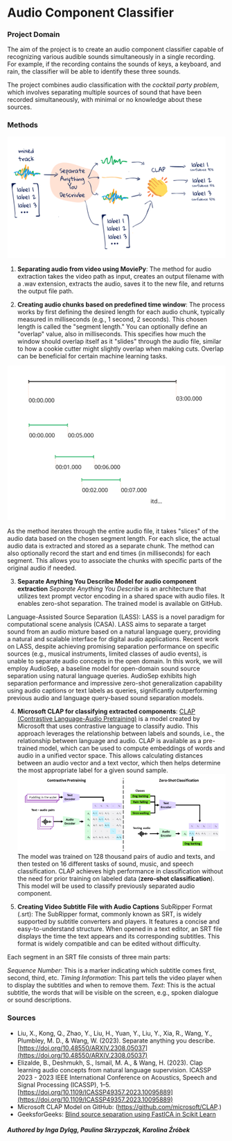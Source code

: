 # Audio Component Classifier

### Project Domain
The aim of the project is to create an audio component classifier capable of recognizing various audible sounds simultaneously in a single recording. For example, if the recording contains the sounds of keys, a keyboard, and rain, the classifier will be able to identify these three sounds.

The project combines audio classification with the *cocktail party problem*, which involves separating multiple sources of sound that have been recorded simultaneously, with minimal or no knowledge about these sources.

### Methods
![pipeline](notebooks/data/img/pipeline_detailed.png)

1. **Separating audio from video using MoviePy**:
The method for audio extraction takes the video path as input, creates an output filename with a .wav extension, extracts the audio, saves it to the new file, and returns the output file path.

2. **Creating audio chunks based on predefined time window**:
The process works by first defining the desired length for each audio chunk, typically measured in milliseconds (e.g., 1 second, 2 seconds). This chosen length is called the "segment length."  You can optionally define an "overlap" value, also in milliseconds. This specifies how much the window should overlap itself as it "slides" through the audio file, similar to how a cookie cutter might slightly overlap when making cuts. Overlap can be beneficial for certain machine learning tasks.

![sampling_img](notebooks/data/img/time_window_samplig.png)

As the method iterates through the entire audio file, it takes "slices" of the audio data based on the chosen segment length. For each slice, the actual audio data is extracted and stored as a separate chunk. The method can also optionally record the start and end times (in milliseconds) for each segment. This allows you to associate the chunks with specific parts of the original audio if needed.

3. **Separate Anything You Describe Model for audio component extraction** 
*Separate Anything You Describe* is an architecture that utilizes text prompt vector encoding in a shared space with audio files. It enables zero-shot separation. The trained model is available on GitHub.

Language-Assisted Source Separation (LASS): LASS is a novel paradigm for computational scene analysis (CASA). LASS aims to separate a target sound from an audio mixture based on a natural language query, providing a natural and scalable interface for digital audio applications. Recent work on LASS, despite achieving promising separation performance on specific sources (e.g., musical instruments, limited classes of audio events), is unable to separate audio concepts in the open domain. In this work, we will employ AudioSep, a baseline model for open-domain sound source separation using natural language queries. AudioSep exhibits high separation performance and impressive zero-shot generalization capability using audio captions or text labels as queries, significantly outperforming previous audio and language query-based sound separation models.

4. **Microsoft CLAP for classifying extracted components**: 
[CLAP (Contrastive Language-Audio Pretraining)](https://ieeexplore.ieee.org/abstract/document/10095889) is a model created by Microsoft that uses contrastive language to classify audio. This approach leverages the relationship between labels and sounds, i.e., the relationship between language and audio. 
CLAP is available as a pre-trained model, which can be used to compute embeddings of words and audio in a unified vector space. This allows calculating distances between an audio vector and a text vector, which then helps determine the most appropriate label for a given sound sample. 
![CLAP model diagram](notebooks/data/img/CLAP.png)
The model was trained on 128 thousand pairs of audio and texts, and then tested on 16 different tasks of sound, music, and speech classification. CLAP achieves high performance in classification without the need for prior training on labeled data (**zero-shot classification**).
This model will be used to classify previously separated audio component.

5. **Creating Video Subtitle File with Audio Captions**
SubRipper Format (.srt): The SubRipper format, commonly known as SRT, is widely supported by subtitle converters and players. It features a concise and easy-to-understand structure. When opened in a text editor, an SRT file displays the time the text appears and its corresponding subtitles. This format is widely compatible and can be edited without difficulty.

Each segment in an SRT file consists of three main parts:

*Sequence Number*: This is a marker indicating which subtitle comes first, second, third, etc.
*Timing Information*: This part tells the video player when to display the subtitles and when to remove them.
*Text*: This is the actual subtitle, the words that will be visible on the screen, e.g., spoken dialogue or sound descriptions.

### Sources
- Liu, X., Kong, Q., Zhao, Y., Liu, H., Yuan, Y., Liu, Y., Xia, R., Wang, Y., Plumbley, M. D., & Wang, W. (2023). Separate anything you describe. [https://doi.org/10.48550/ARXIV.2308.05037](https://doi.org/10.48550/ARXIV.2308.05037)
- Elizalde, B., Deshmukh, S., Ismail, M. A., & Wang, H. (2023). Clap learning audio concepts from natural language supervision. ICASSP 2023 - 2023 IEEE International Conference on Acoustics, Speech and Signal Processing (ICASSP), 1–5.[https://doi.org/10.1109/ICASSP49357.2023.10095889](https://doi.org/10.1109/ICASSP49357.2023.10095889)
- Microsoft CLAP Model on GitHub: (https://github.com/microsoft/CLAP.)
- GeeksforGeeks: [Blind source separation using FastICA in Scikit Learn](https://www.geeksforgeeks.org/blind-source-separation-using-fastica-in-scikit-learn/)


#### *Authored by Inga Dyląg, Paulina Skrzypczak, Karolina Źróbek*